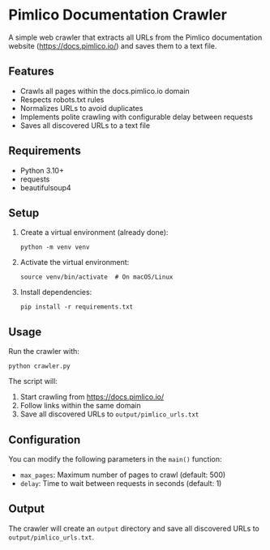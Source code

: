 # Pimlico Documentation Crawler

A simple web crawler that extracts all URLs from the Pimlico documentation website (https://docs.pimlico.io/) and saves them to a text file.

## Features

- Crawls all pages within the docs.pimlico.io domain
- Respects robots.txt rules
- Normalizes URLs to avoid duplicates
- Implements polite crawling with configurable delay between requests
- Saves all discovered URLs to a text file

## Requirements

- Python 3.10+
- requests
- beautifulsoup4

## Setup

1. Create a virtual environment (already done):
   ```
   python -m venv venv
   ```

2. Activate the virtual environment:
   ```
   source venv/bin/activate  # On macOS/Linux
   ```

3. Install dependencies:
   ```
   pip install -r requirements.txt
   ```

## Usage

Run the crawler with:

```
python crawler.py
```

The script will:
1. Start crawling from https://docs.pimlico.io/
2. Follow links within the same domain
3. Save all discovered URLs to `output/pimlico_urls.txt`

## Configuration

You can modify the following parameters in the `main()` function:
- `max_pages`: Maximum number of pages to crawl (default: 500)
- `delay`: Time to wait between requests in seconds (default: 1)

## Output

The crawler will create an `output` directory and save all discovered URLs to `output/pimlico_urls.txt`.
